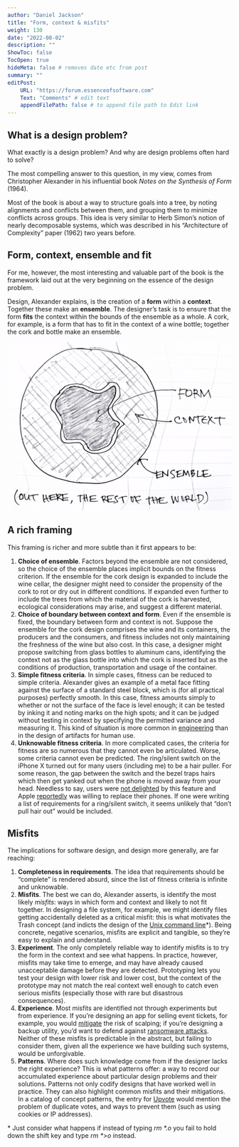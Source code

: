 ```yaml
---
author: "Daniel Jackson"
title: "Form, context & misfits"
weight: 130
date: "2022-08-02"
description: ""
ShowToc: false
TocOpen: true
hideMeta: false # removes date etc from post
summary: ""
editPost:
    URL: "https://forum.essenceofsoftware.com"
    Text: "Comments" # edit text
    appendFilePath: false # to append file path to Edit link
---
```

## What is a design problem?

What exactly is a design problem? And why are design problems often hard to solve?

The most compelling answer to this question, in my view, comes from Christopher Alexander in his influential book *Notes on the Synthesis of Form* (1964).

Most of the book is about a way to structure goals into a tree, by noting alignments and conflicts between them, and grouping them to minimize conflicts across groups. This idea is very similar to Herb Simon’s notion of nearly decomposable systems, which was described in his “Architecture of Complexity” paper (1962) two years before.

## Form, context, ensemble and fit

For me, however, the most interesting and valuable part of the book is the framework laid out at the very beginning on the essence of the design problem.

Design, Alexander explains, is the creation of a **form** within a **context**. Together these make an **ensemble**. The designer’s task is to ensure that the form **fits** the context within the bounds of the ensemble as a whole. A cork, for example, is a form that has to fit in the context of a wine bottle; together the cork and bottle make an ensemble. 

![](form-context-ensemble.jpg)

## A rich framing

This framing is richer and more subtle than it first appears to be:

1. **Choice of ensemble**. Factors beyond the ensemble are not considered, so the choice of the ensemble places implicit bounds on the fitness criterion. If the ensemble for the cork design is expanded to include the wine cellar, the designer might need to consider the propensity of the cork to rot or dry out in different conditions. If expanded even further to include the trees from which the material of the cork is harvested, ecological considerations may arise, and suggest a different material.
2. **Choice of boundary between context and form**. Even if the ensemble is fixed, the boundary between form and context is not. Suppose the ensemble for the cork design comprises the wine and its containers, the producers and the consumers, and fitness includes not only maintaining the freshness of the wine but also cost. In this case, a designer might propose switching from glass bottles to aluminum cans, identifying the context not as the glass bottle into which the cork is inserted but as the conditions of production, transportation and usage of the container.
3. **Simple fitness criteria**. In simple cases, fitness can be reduced to simple criteria. Alexander gives an example of a metal face fitting against the surface of a standard steel block, which is (for all practical purposes) perfectly smooth. In this case, fitness amounts simply to whether or not the surface of the face is level enough; it can be tested by inking it and noting marks on the high spots; and it can be judged without testing in context by specifying the permitted variance and measuring it. This kind of situation is more common in [engineering](../design-vs-engineering) than in the design of artifacts for human use.
4. **Unknowable fitness criteria**. In more complicated cases, the criteria for fitness are so numerous that they cannot even be articulated. Worse, some criteria cannot even be predicted. The ring/silent switch on the iPhone X turned out for many users (including me) to be a hair puller. For some reason, the gap between the switch and the bezel traps hairs which then get yanked out when the phone is moved away from your head. Needless to say, users were [not delighted](https://discussions.apple.com/thread/8195963) by this feature and Apple [reportedly](https://bgr.com/tech/iphone-x-hair-pulling-issue-replacement/) was willing to replace their phones. If one were writing a list of requirements for a ring/silent switch, it seems unlikely that “don’t pull hair out” would be included.

## Misfits

The implications for software design, and design more generally, are far reaching:

1. **Completeness in requirements**. The idea that requirements should be “complete” is rendered absurd, since the list of fitness criteria is infinite and unknowable. 
2. **Misfits**. The best we can do, Alexander asserts, is identify the most likely *misfits*: ways in which form and context and likely to not fit together. In designing a file system, for example, we might identify files getting accidentally deleted as a critical misfit: this is what motivates the Trash concept (and indicts the design of the [Unix command line](https://web.mit.edu/~simsong/www/ugh.pdf)\*). Being concrete, negative scenarios, misfits are explicit and tangible, so they’re easy to explain and understand.
3. **Experiment**. The only completely reliable way to identify misfits is to try the form in the context and see what happens. In practice, however, misfits may take time to emerge, and may have already caused unacceptable damage before they are detected. Prototyping lets you test your design with lower risk and lower cost, but the context of the prototype may not match the real context well enough to catch even serious misfits (especially those with rare but disastrous consequences).
4. **Experience**. Most misfits are identified not through experiments but from experience. If you’re designing an app for selling event tickets, for example, you would [mitigate](https://www.netacea.com/glossary/ticket-scalping/) the risk of scalping; if you’re designing a backup utility, you’d want to defend against [ransomware attacks](https://ransomware.org/how-to-prevent-ransomware/passive-defense/ransomware-backup-strategy/#ransomware-resistant-backups). Neither of these misfits is predictable in the abstract, but failing to consider them, given all the experience we have building such systems, would be unforgivable.
5. **Patterns**. Where does such knowledge come from if the designer lacks the right experience? This is what patterns offer: a way to record our accumulated experience about particular design problems and their solutions. Patterns not only codify designs that have worked well in practice. They can also highlight common misfits and their mitigations. In a catalog of concept patterns, the entry for [Upvote](https://essenceofsoftware.com/posts/upvote/) would mention the problem of duplicate votes, and ways to prevent them (such as using cookies or IP addresses).

\* Just consider what happens if instead of typing _rm  \*.o_ you fail to hold down the shift key and type _rm \*>o_ instead.

